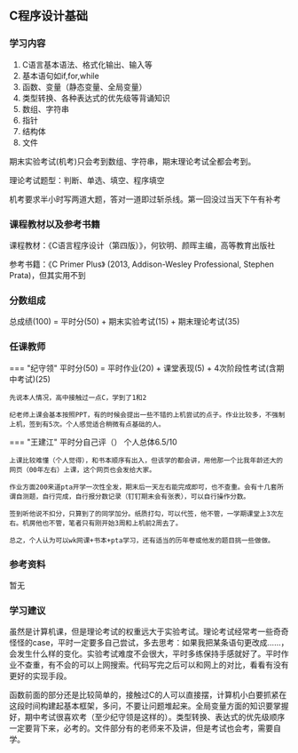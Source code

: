## C程序设计基础

### 学习内容

1. C语言基本语法、格式化输出、输入等
2. 基本语句如if,for,while
3. 函数、变量（静态变量、全局变量）
4. 类型转换、各种表达式的优先级等背诵知识
5. 数组、字符串
6. 指针
7. 结构体
8. 文件

期末实验考试(机考)只会考到数组、字符串，期末理论考试全都会考到。

理论考试题型：判断、单选、填空、程序填空

机考要求半小时写两道大题，答对一道即过斩杀线。第一回没过当天下午有补考

### 课程教材以及参考书籍

课程教材：《C语言程序设计（第四版）》，何钦明、颜晖主编，高等教育出版社

参考书籍：《C Primer Plus》 (2013, Addison-Wesley Professional, Stephen Prata)，但其实用不到

### 分数组成

总成绩(100) = 平时分(50) + 期末实验考试(15) + 期末理论考试(35)

### 任课教师

=== "纪守领"
    平时分(50) = 平时作业(20) + 课堂表现(5) + 4次阶段性考试(含期中考试)(25)

    先说本人情况，高中接触过一点C，学到了1和2
    
    纪老师上课会基本按照PPT，有的时候会提出一些不错的上机尝试的点子。作业比较多，不强制上机，签到有5次。个人感觉适合稍微有点基础的人。

=== "王建江"
    平时分自己评（）
    个人总体6.5/10

    上课比较难懂（个人觉得），和书本顺序有出入，但该学的都会讲，用他那一个比我年龄还大的网页（00年左右）上课，这个网页也会发给大家。

    作业方面200来道pta开学一次性全发，期末后一天左右能完成即可，也不查重。会有十几套所谓自测题，自行完成，自行报分数记录（钉钉期末会有张表），可以自行操作分数。

    签到听他说不扣分，只算到了的同学加分。纸质打勾，可以代签，他不管，一学期课堂上3次左右。机房他也不管，笔者只有刚开始3周和上机前2周去了。

    总之，个人认为可以wk网课+书本+pta学习，还有适当的历年卷或他发的题目挑一些做做。

### 参考资料

暂无

### 学习建议

虽然是计算机课，但是理论考试的权重远大于实验考试。理论考试经常考一些奇奇怪怪的case，平时一定要多自己尝试，多去思考：如果我把某条语句更改成……，会发生什么样的变化。实验考试难度不会很大，平时多练保持手感就好了。平时作业不查重，有不会的可以上网搜索。代码写完之后可以和网上的对比，看看有没有更好的实现手段。

函数前面的部分还是比较简单的，接触过C的人可以直接摆，计算机小白要抓紧在这段时间构建起基本框架，多问，不要让问题堆起来。全局变量方面的知识要掌握好，期中考试很喜欢考（至少纪守领是这样的）。类型转换、表达式的优先级顺序一定要背下来，必考的。文件部分有的老师来不及讲，但是考试也会考，需要自学。


